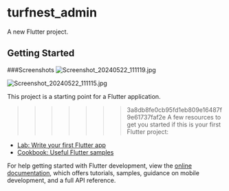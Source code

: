 # turfnest_admin



A new Flutter project.

## Getting Started




###Screenshots
![Screenshot_20240522_111119.jpg](https://github.com/AswinAzikar/TurfNest_Admin/assets/65263396/2688c1c4-d77d-4782-bab9-1b8fdd153842)

![Screenshot_20240522_111115.jpg](https://github.com/AswinAzikar/TurfNest_Admin/assets/65263396/3d54db36-7001-4f6a-b30d-2c87846dd569)



This project is a starting point for a Flutter application.





>>>>>>> 3a8db8fe0cb95fd1eb809e16487f9e61737faf2e
A few resources to get you started if this is your first Flutter project:

- [Lab: Write your first Flutter app](https://docs.flutter.dev/get-started/codelab)
- [Cookbook: Useful Flutter samples](https://docs.flutter.dev/cookbook)

For help getting started with Flutter development, view the
[online documentation](https://docs.flutter.dev/), which offers tutorials,
samples, guidance on mobile development, and a full API reference.

